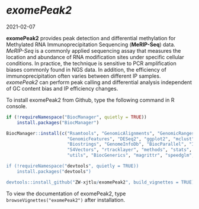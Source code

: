 *exomePeak2* 
================
2021-02-07

**exomePeak2** provides peak detection and differential methylation for Methylated RNA Immunoprecipitation Sequencing (**MeRIP-Seq**) data. *MeRIP-Seq* is a commonly applied sequencing assay that measures the location and abundance of RNA modification sites under specific cellular conditions. In practice, the technique is sensitive to PCR amplification biases commonly found in NGS data. In addition, the efficiency of immunoprecipitation often varies between different IP samples. *exomePeak2* can perform peak calling and differential analysis independent of GC content bias and IP efficiency changes. 

To install exomePeak2 from Github, type the following command in R console.

``` r
if (!requireNamespace("BiocManager", quietly = TRUE))
    install.packages("BiocManager")

BiocManager::install(c("Rsamtools", "GenomicAlignments", "GenomicRanges", 
                       "GenomicFeatures", "DESeq2", "ggplot2", "mclust", "BSgenome", 
                       "Biostrings", "GenomeInfoDb", "BiocParallel", "IRanges", 
                       "S4Vectors", "rtracklayer", "methods", "stats", 
                       "utils", "BiocGenerics", "magrittr", "speedglm", "splines", "txdbmaker'))

if (!requireNamespace("devtools", quietly = TRUE))
    install.packages("devtools")

devtools::install_github("ZW-xjtlu/exomePeak2", build_vignettes = TRUE)
```
To view the documentation of exomePeak2, type `browseVignettes("exomePeak2")` after installation.
